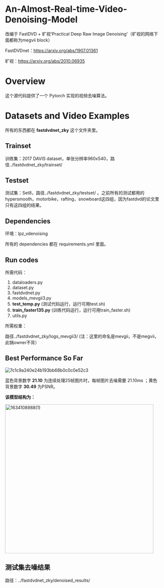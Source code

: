 # An-Almost-Real-time-Video-Denoising-Model
改编于 FastDVD + 旷视'Practical Deep Raw Image Denoising'（旷视的网络下面都称为megvii block）

FastDVDnet：https://arxiv.org/abs/1907.01361

旷视：https://arxiv.org/abs/2010.06935

# Overview
这个源代码提供了一个 Pytorch 实现的视频去噪算法。

# Datasets and Video Examples

所有的东西都在 **fastdvdnet_zky** 这个文件夹里。

## Trainset
训练集：2017 DAVIS dataset，单张分辨率960x540，路径../fastdvdnet_zky/trainset/

## Testset
测试集：Set8，路径../fastdvdnet_zky/testset/ 。之前所有的测试都用的 hypersmooth，motorbike，rafting，snowboard这四组，因为fastdvd的论文里只有这四组的结果。

## Dependencies
环境：lpz_vdenoising

所有的 dependencies 都在 requirements.yml 里面。

## Run codes
所需代码：
1. dataloaders.py
2. dataset.py
3. fastdvdnet.py
4. models_mevgii3.py
5. **test_temp.py**  (测试代码运行，运行可用test.sh)
6. **train_faster135.py** (训练代码运行，运行可用train_faster.sh)
7. utils.py

所需权重：

路径../fastdvdnet_zky/logs_mevgii3/ (注：这里的命名是mevgii，不是megvii，此锅owner不背）

## Best Performance So Far

![7c1c9a240e24b193bb68b0c0c0e52c3](https://user-images.githubusercontent.com/65483602/137088769-9d398730-4a9e-45cb-86da-6ff5477e156c.png)

蓝色背景数字 **21.10** 为连续处理25帧图片时，每帧图片去噪需要 21.10ms ；黄色背景数字 **30.49** 为PSNR。

**该模型结构为：**

<img width="483" alt="1634108988(1)" src="https://user-images.githubusercontent.com/65483602/137084339-1419271d-b62c-4634-9f66-457c025357d5.png">

## 测试集去噪结果

路径：../fastdvdnet_zky/denoised_results/
